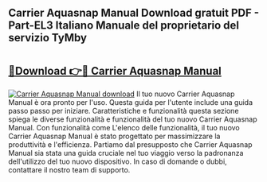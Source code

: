 ## Carrier Aquasnap Manual Download gratuit PDF - Part-EL3 Italiano Manuale del proprietario del servizio TyMby

# <h2><a href="http://dfbod2.blite.top/?on=Carrier+Aquasnap+Manual">🔗Download 👉🔴 Carrier Aquasnap Manual</a></h2>

[![Carrier Aquasnap Manual download](https://i.imgur.com/lujVjoI.png)](http://dfbod2.blite.top/?on=Carrier+Aquasnap+Manual)
Il tuo nuovo Carrier Aquasnap Manual è ora pronto per l'uso. Questa guida per l'utente include una guida passo passo per iniziare. Caratteristiche e funzionalità questa sezione spiega le diverse funzionalità e funzionalità del tuo nuovo Carrier Aquasnap Manual. Con funzionalità come L'elenco delle funzionalità, il tuo nuovo Carrier Aquasnap Manual è stato progettato per massimizzare la produttività e l'efficienza. Partiamo dal presupposto che Carrier Aquasnap Manual sia stata una guida cruciale nel tuo viaggio verso la padronanza dell'utilizzo del tuo nuovo dispositivo. In caso di domande o dubbi, contattare il nostro team di supporto.
